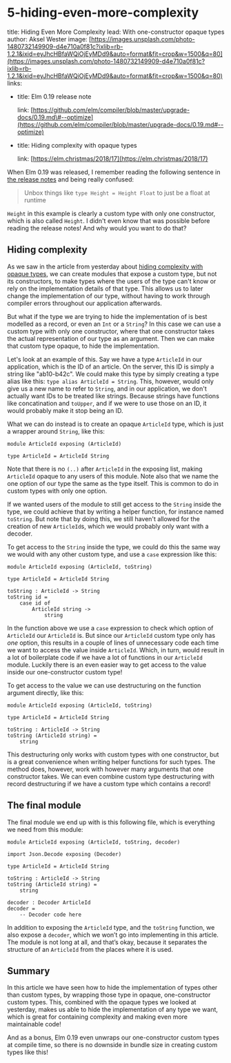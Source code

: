 # 5-hiding-even-more-complexity

title: Hiding Even More Complexity lead: With one-constructor opaque types author: Aksel Wester image: [https://images.unsplash.com/photo-1480732149909-d4e710a0f81c?ixlib=rb-1.2.1&ixid=eyJhcHBfaWQiOjEyMDd9&auto=format&fit=crop&w=1500&q=80](https://images.unsplash.com/photo-1480732149909-d4e710a0f81c?ixlib=rb-1.2.1&ixid=eyJhcHBfaWQiOjEyMDd9&auto=format&fit=crop&w=1500&q=80) links:

* title: Elm 0.19 release note

  link: [https://github.com/elm/compiler/blob/master/upgrade-docs/0.19.md\#--optimize](https://github.com/elm/compiler/blob/master/upgrade-docs/0.19.md#--optimize)

* title: Hiding complexity with opaque types

  link: [https://elm.christmas/2018/17](https://elm.christmas/2018/17)

When Elm 0.19 was released, I remember reading the following sentence in [the release notes](https://github.com/elm/compiler/blob/master/upgrade-docs/0.19.md#--optimize) and being really confused:

> Unbox things like `type Height = Height Float` to just be a float at runtime

`Height` in this example is clearly a custom type with only one constructor, which is also called `Height`. I didn't even know that was possible before reading the release notes! And why would you want to do that?

## Hiding complexity

As we saw in the article from yesterday about [hiding complexity with opaque types](https://elm.christmas/2018/17), we can create modules that expose a custom type, but not its constructors, to make types where the users of the type can't know or rely on the implementation details of that type. This allows us to later change the implementation of our type, without having to work through compiler errors throughout our application afterwards.

But what if the type we are trying to hide the implementation of is best modelled as a record, or even an `Int` or a `String`? In this case we can use a custom type with only one constructor, where that one constructor takes the actual representation of our type as an argument. Then we can make that custom type opaque, to hide the implementation.

Let's look at an example of this. Say we have a type `ArticleId` in our application, which is the ID of an article. On the server, this ID is simply a string like "ab10-b42c". We could make this type by simply creating a type alias like this: `type alias ArticleId = String`. This, however, would only give us a new name to refer to `String`, and in our application, we don't actually want IDs to be treated like strings. Because strings have functions like concatination and `toUpper`, and if we were to use those on an ID, it would probably make it stop being an ID.

What we can do instead is to create an opaque `ArticleId` type, which is just a wrapper around `String`, like this:

```text
module ArticleId exposing (ArticleId)

type ArticleId = ArticleId String
```

Note that there is no `(..)` after `ArticleId` in the exposing list, making `ArticleId` opaque to any users of this module. Note also that we name the one option of our type the same as the type itself. This is common to do in custom types with only one option.

If we wanted users of the module to still get access to the `String` inside the type, we could achieve that by writing a helper function, for instance named `toString`. But note that by doing this, we still haven't allowed for the creation of new `ArticleId`s, which we would probably only want with a decoder.

To get access to the `String` inside the type, we could do this the same way we would with any other custom type, and use a `case` expression like this:

```text
module ArticleId exposing (ArticleId, toString)

type ArticleId = ArticleId String

toString : ArticleId -> String
toString id =
    case id of
        ArticleId string ->
            string
```

In the function above we use a `case` expression to check which option of `ArticleId` our `ArticleId` is. But since our `ArticleId` custom type only has _one_ option, this results in a couple of lines of unnecessary code each time we want to access the value inside `ArticleId`. Which, in turn, would result in a lot of boilerplate code if we have a lot of functions in our `ArticleId` module. Luckily there is an even easier way to get access to the value inside our one-constructor custom type!

To get access to the value we can use destructuring on the function argument directly, like this:

```text
module ArticleId exposing (ArticleId, toString)

type ArticleId = ArticleId String

toString : ArticleId -> String
toString (ArticleId string) =
    string
```

This destructuring only works with custom types with one constructor, but is a great convenience when writing helper functions for such types. The method does, however, work with however many arguments that one constructor takes. We can even combine custom type destructuring with record destructuring if we have a custom type which contains a record!

## The final module

The final module we end up with is this following file, which is everything we need from this module:

```text
module ArticleId exposing (ArticleId, toString, decoder)

import Json.Decode exposing (Decoder)

type ArticleId = ArticleId String

toString : ArticleId -> String
toString (ArticleId string) =
    string

decoder : Decoder ArticleId
decoder =
    -- Decoder code here
```

In addition to exposing the `ArticleId` type, and the `toString` function, we also expose a `decoder`, which we won’t go into implementing in this article. The module is not long at all, and that’s okay, because it separates the structure of an `ArticleId` from the places where it is used.

## Summary

In this article we have seen how to hide the implementation of types other than custom types, by wrapping those type in opaque, one-constructor custom types. This, combined with the opaque types we looked at yesterday, makes us able to hide the implementation of any type we want, which is great for containing complexity and making even more maintainable code!

And as a bonus, Elm 0.19 even unwraps our one-constructor custom types at compile time, so there is no downside in bundle size in creating custom types like this!

